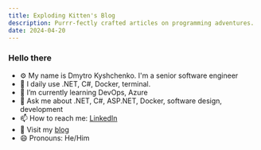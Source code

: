 ```yaml
---
title: Exploding Kitten's Blog
description: Purrr-fectly crafted articles on programming adventures.
date: 2024-04-20
---
```


### Hello there

- ⚙️ My name is Dmytro Kyshchenko. I'm a senior software engineer
- 🤟 I daily use .NET, C#, Docker, terminal.
- 🌱 I’m currently learning DevOps, Azure
- 💬 Ask me about .NET, C#, ASP.NET, Docker, software design, development
- 📫 How to reach me: [LinkedIn](https://www.linkedin.com/in/dmytrokyshchenko/)
- 📜 Visit my [blog](https://exploding-kitten.com/)
- 😄 Pronouns: He/Him